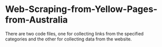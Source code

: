 # Web-Scraping-from-Yellow-Pages-from-Australia
There are two code files, one for collecting links from the specified categories and the other for collecting data from the website.
